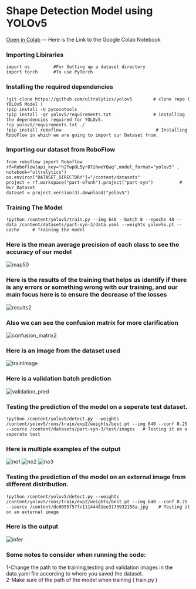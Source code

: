 # Shape Detection Model using YOLOv5

[Open in Colab](https://colab.research.google.com/drive/16uytse5hdZFU1QCnMSICPkGqO5xo486f?usp=sharing) -- Here is the Link to the Google Colab Notebook

### Importing Libiraries
```
import os         #For Setting up a dataset directory 
import torch      #To use PyTorch
```
### Installing the required dependencies
```
!git clone https://github.com/ultralytics/yolov5        # clone repo ( YOLOv5 Model )
!pip install -U pycocotools
!pip install -qr yolov5/requirements.txt                # installing the dependencies required for YOLOv5.
!cp yolov5/requirements.txt ./
!pip install roboflow                                    # Installing RoboFlow in which we are going to import our Dataset from.
```
### Importing our dataset from RoboFlow
```
from roboflow import Roboflow
rf=Roboflow(api_key="h2fwpOL5yr87zhweYQwq",model_format="yolov5" , notebook="ultralytics")
os.environ["DATASET_DIRECTORY"]="/content/datasets"
project = rf.workspace("part-o7snh").project("part-syn")          # Our Dataset
dataset = project.version(3).download("yolov5")
```
### Training The Model
```
!python /content/yolov5/train.py --img 640 --batch 8 --epochs 40 --data /content/datasets/part-syn-3/data.yaml --weights yolov5s.pt --cache     # Training the model
```
### Here is the mean average precision of each class to see the accuracy of our model


![map50](https://github.com/AhmedSaleh627/Shapes_Detection_Model/assets/88249795/51e3e23f-d924-4eb0-8ff6-8b855846436f)


### Here is the results of the training that helps us identify if there is any errors or something wrong with our training, and our main focus here is to ensure the decrease of the losses

![results2](https://github.com/AhmedSaleh627/Eagles/assets/88249795/31fc7e49-ecc3-4975-a11d-92bafb59f18f)


### Also we can see the confusion matrix for more clarification

![confusion_matrix2](https://github.com/AhmedSaleh627/Eagles/assets/88249795/acdae02d-7c1a-471d-b3e1-abf1e613b70f)


### Here is an image from the dataset used
![trainImage](https://github.com/AhmedSaleh627/Eagles/assets/88249795/ec1b7c33-11f8-42c0-97b6-d363b2ee4d76)

### Here is a validation batch prediction

![validation_pred](https://github.com/AhmedSaleh627/Eagles/assets/88249795/fa90fc36-15d5-4f67-88ae-5fadc2300d4f)

### Testing the prediction of the model on a seperate test dataset.
```
!python /content/yolov5/detect.py --weights /content/yolov5/runs/train/exp2/weights/best.pt --img 640 --conf 0.25 --source /content/datasets/part-syn-3/test/images   # Testing it on a seperate test
```
###  Here is multiple examples of the output

![no1](https://github.com/AhmedSaleh627/Eagles/assets/88249795/8a310f9e-3384-4a64-bd52-76bd18ee2748)
![no2](https://github.com/AhmedSaleh627/Eagles/assets/88249795/8b1ac462-9636-4320-ad2f-8f717052c102)
![no3](https://github.com/AhmedSaleh627/Eagles/assets/88249795/393aabda-4386-48a1-9334-c5a8e0c80b60)

### Testing the prediction of the model on an external image from different distribution.
```
!python /content/yolov5/detect.py --weights /content/yolov5/runs/train/exp2/weights/best.pt --img 640 --conf 0.25 --source /content/dc6055f57fc11144481ee3173932158a.jpg    # Testing it on an external image
```

###  Here is the output

![infer](https://github.com/AhmedSaleh627/Eagles/assets/88249795/254b1e0a-a7ad-4e1f-896b-ba5fc9ab24ff)

###  Some notes to consider when running the code:
  1-Change the path to the training,testing and validation images in the data.yaml file according to where you saved the dataset.<br/>
  2-Make sure of the path of the model when training ( train.py )
